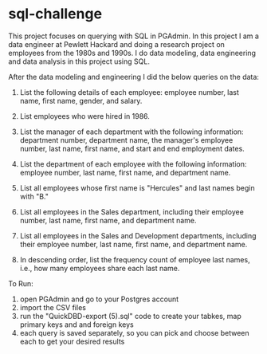 # sql-challenge

This project focuses on querying with SQL in PGAdmin. In this project I am a data engineer at Pewlett Hackard and doing a research project on employees from the 1980s and 1990s. I do data modeling, data engineering and data analysis in this project using SQL. 

After the data modeling and engineering I did the below queries on the data:

1. List the following details of each employee: employee number, last name, first name, gender, and salary.

2. List employees who were hired in 1986.

3. List the manager of each department with the following information: department number, department name, the manager's employee number, last name, first name, and start and end employment dates.

4. List the department of each employee with the following information: employee number, last name, first name, and department name.

5. List all employees whose first name is "Hercules" and last names begin with "B."

6. List all employees in the Sales department, including their employee number, last name, first name, and department name.

7. List all employees in the Sales and Development departments, including their employee number, last name, first name, and department name.

8. In descending order, list the frequency count of employee last names, i.e., how many employees share each last name.


To Run:
1. open PGAdmin and go to your Postgres account
2. import the CSV files
3. run the "QuickDBD-export (5).sql" code to create your tabkes, map primary keys and and foreign keys
4. each query is saved separately, so you can pick and choose between each to get your desired results

